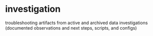 # investigation
troubleshooting artifacts from active and archived data investigations (documented observations and next steps, scripts, and configs)
